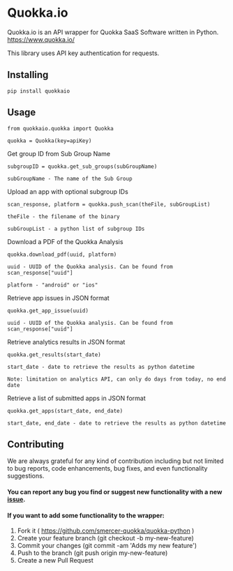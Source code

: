 # Quokka.io

Quokka.io is an API wrapper for Quokka SaaS Software written in Python. https://www.quokka.io/

This library uses API key authentication for requests.

## Installing
```
pip install quokkaio
```

## Usage
```
from quokkaio.quokka import Quokka

quokka = Quokka(key=apiKey)
```

Get group ID from Sub Group Name
```
subgroupID = quokka.get_sub_groups(subGroupName)

subGroupName - The name of the Sub Group
```

Upload an app with optional subgroup IDs
```
scan_response, platform = quokka.push_scan(theFile, subGroupList)

theFile - the filename of the binary

subGroupList - a python list of subgroup IDs
```

Download a PDF of the Quokka Analysis
```
quokka.download_pdf(uuid, platform)

uuid - UUID of the Quokka analysis. Can be found from scan_response["uuid"]

platform - "android" or "ios"
```

Retrieve app issues in JSON format
```
quokka.get_app_issue(uuid)

uuid - UUID of the Quokka analysis. Can be found from scan_response["uuid"]
```

Retrieve analytics results in JSON format
```
quokka.get_results(start_date)

start_date - date to retrieve the results as python datetime

Note: limitation on analytics API, can only do days from today, no end date
```

Retrieve a list of submitted apps in JSON format
```
quokka.get_apps(start_date, end_date)

start_date, end_date - date to retrieve the results as python datetime
```

## Contributing
We are always grateful for any kind of contribution including but not limited to bug reports, code enhancements, bug fixes, and even functionality suggestions.
#### You can report any bug you find or suggest new functionality with a new [issue](https://github.com/generalgau/quokka-python/issues).
#### If you want to add some functionality to the wrapper:
1. Fork it ( https://github.com/smercer-quokka/quokka-python )
2. Create your feature branch (git checkout -b my-new-feature)
3. Commit your changes (git commit -am 'Adds my new feature')
4. Push to the branch (git push origin my-new-feature)
5. Create a new Pull Request
